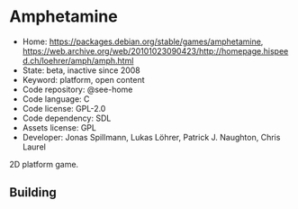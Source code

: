 # Amphetamine

- Home: https://packages.debian.org/stable/games/amphetamine, https://web.archive.org/web/20101023090423/http://homepage.hispeed.ch/loehrer/amph/amph.html
- State: beta, inactive since 2008
- Keyword: platform, open content
- Code repository: @see-home
- Code language: C
- Code license: GPL-2.0
- Code dependency: SDL
- Assets license: GPL
- Developer: Jonas Spillmann, Lukas Löhrer, Patrick J. Naughton, Chris Laurel

2D platform game.

## Building
